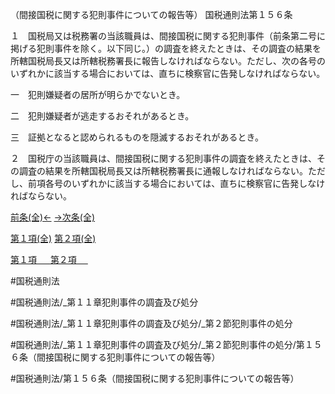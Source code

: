 （間接国税に関する犯則事件についての報告等）
国税通則法第１５６条

１　国税局又は税務署の当該職員は、間接国税に関する犯則事件（前条第二号に掲げる犯則事件を除く。以下同じ。）の調査を終えたときは、その調査の結果を所轄国税局長又は所轄税務署長に報告しなければならない。ただし、次の各号のいずれかに該当する場合においては、直ちに検察官に告発しなければならない。

一　犯則嫌疑者の居所が明らかでないとき。

二　犯則嫌疑者が逃走するおそれがあるとき。

三　証拠となると認められるものを隠滅するおそれがあるとき。

２　国税庁の当該職員は、間接国税に関する犯則事件の調査を終えたときは、その調査の結果を所轄国税局長又は所轄税務署長に通報しなければならない。ただし、前項各号のいずれかに該当する場合においては、直ちに検察官に告発しなければならない。

[前条(全)←](国税通則法＿＿＿＿＿第１５５条_.md)    [→次条(全)](国税通則法＿＿＿＿＿第１５７条_.md)

[第１項(全)](国税通則法＿＿＿＿＿第１５６条第１項_.md)  [第２項(全)](国税通則法＿＿＿＿＿第１５６条第２項_.md)  

[第１項 　 ](国税通則法＿＿＿＿＿第１５６条第１項.md)  [第２項 　 ](国税通則法＿＿＿＿＿第１５６条第２項.md)  

#国税通則法

#国税通則法/_第１１章犯則事件の調査及び処分

#国税通則法/_第１１章犯則事件の調査及び処分/_第２節犯則事件の処分

#国税通則法/_第１１章犯則事件の調査及び処分/_第２節犯則事件の処分/第１５６条（間接国税に関する犯則事件についての報告等）

#国税通則法/第１５６条（間接国税に関する犯則事件についての報告等）

